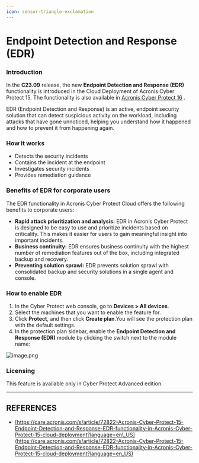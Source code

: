 ```yaml
---
icon: sensor-triangle-exclamation
---
```


# Endpoint Detection and Response (EDR)

### Introduction

In the **C23.09** release, the new **Endpoint Detection and Response (EDR)** functionality is introduced in the Cloud Deployment of Acronis Cyber Protect 15. The functionality is also available in [Acronis Cyber Protect 16](https://www.acronis.com/en-us/support/documentation/AcronisCyberProtect_16/#on-premises-deployment-cloud-deployment.html) .

EDR (Endpoint Detection and Response)​ is an active, endpoint security solution that can detect suspicious activity on the workload, including attacks that have gone unnoticed, helping you understand how it happened and how to prevent it from happening again.

### How it works

* Detects the security incidents​
* Contains the incident at the endpoint​
* Investigates security incidents​
* Provides remediation guidance​

### Benefits of EDR for corporate users

The EDR functionality in Acronis Cyber Protect Cloud offers the following benefits to corporate users:

* **Rapid attack prioritization and analysis:** EDR in Acronis Cyber Protect is designed to be easy to use and prioritize incidents based on criticality. This makes it easier for users to gain meaningful insight into important incidents.
* **Business continuity:** EDR ensures business continuity with the highest number of remediation features out of the box, including integrated backup and recovery.
* **Preventing solution sprawl:** EDR prevents solution sprawl with consolidated backup and security solutions in a single agent and console.

### How to enable EDR

1. In the Cyber Protect web console, go to **Devices > All devices**.
2. Select the machines that you want to enable the feature for.
3. Click **Protect**, and then click **Create plan**.You will see the protection plan with the default settings.
4. In the protection plan sidebar, enable the **Endpoint Detection and Response (EDR)** module by clicking the switch next to the module name:

![image.png](https://care.acronis.com/servlet/rtaImage?eid=ka0Vz0000006Prl\&feoid=00N1T00000AvasJ\&refid=0EMHs000006PqCY)

### Licensing

This feature is available only in Cyber Protect Advanced edition.



***

## REFERENCES

* [https://care.acronis.com/s/article/72822-Acronis-Cyber-Protect-15-Endpoint-Detection-and-Response-EDR-functionality-in-Acronis-Cyber-Protect-15-cloud-deployment?language=en\_US](https://care.acronis.com/s/article/72822-Acronis-Cyber-Protect-15-Endpoint-Detection-and-Response-EDR-functionality-in-Acronis-Cyber-Protect-15-cloud-deployment?language=en_US)
